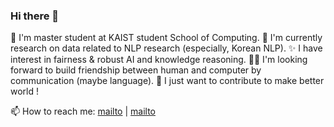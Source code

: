 ### Hi there 👋

<!--
**Sunkyoung/Sunkyoung** is a ✨ _special_ ✨ repository because its `README.md` (this file) appears on your GitHub profile.

Here are some ideas to get you started:

- 🔭 I’m currently working on ...
- 🌱 I’m currently learning ...
- 👯 I’m looking to collaborate on ...
- 🤔 I’m looking for help with ...
- 💬 Ask me about ...
- 📫 How to reach me: ...
- 😄 Pronouns: ...
- ⚡ Fun fact: ...
-->

🎒 I'm master student at KAIST student School of Computing.
🌱 I'm currently research on data related to NLP research (especially, Korean NLP).
✨ I have interest in fairness & robust AI and knowledge reasoning. 
🙏🏼 I'm looking forward to build friendship between human and computer by communication (maybe language).
🥳 I just want to contribute to make better world !
   
 
 📫 How to reach me: [mailto](mailto:sunkyoung@kaist.ac.kr) | [mailto](mailto:wendy.sk.kim@gmail.com)
 
